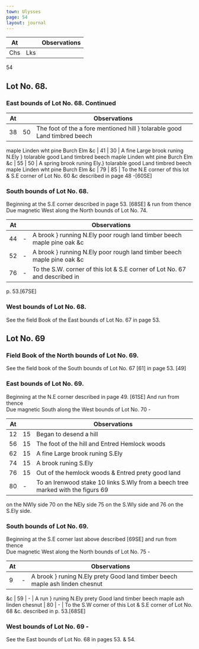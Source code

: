 ```yaml
---
town: Ulysses
page: 54
layout: journal
---
```


| At |    | Observations |
| -- | -- | ------------ |
| Chs | Lks | |

54

## Lot No. 68.

### East bounds of Lot No. 68. Continued

| At |    | Observations |
| -- | -- | ------------ |
| 38 | 50 | The foot of the a fore mentioned hill } tolarable good Land timbred beech
maple Linden wht pine Burch Elm &c
| 41 | 30 | A fine Large brook runing N.Ely } tolarable good Land timbred beech
maple Linden wht pine Burch Elm &c
| 55 | 50 | A spring brook runing Ely.} tolarable good Land timbred beech
maple Linden wht pine Burch Elm &c
| 79 | 85 | To the N.E corner of this lot & S.E corner of Lot No. 60 &c described in
page 48 -[60SE]

### South bounds of Lot No. 68.

Beginning at the S.E corner described in page 53. [68SE] & run from thence \
Due magnetic West along the North bounds of Lot No. 74.

| At |    | Observations |
| -- | -- | ------------ |
| 44 | - | A brook } running N.Ely poor rough land timber beech maple pine oak &c
| 52 | - | A brook } running N.Ely poor rough land timber beech maple pine oak &c
| 76 | - | To the S.W. corner of this lot & S.E corner of Lot No. 67 and described in
p. 53.[67SE]

### West bounds of Lot No. 68.

See the field Book of the East bounds of Lot No. 67 in page 53.

## Lot No. 69

### Field Book of the North bounds of Lot No. 69.

See the field book of the South bounds of Lot No. 67 [61] in page 53. [49]

### East bounds of Lot No. 69.

Beginning at the N.E corner described in page 49. [61SE] And run from thence \
Due magnetic South along the West bounds of Lot No. 70 -

| At |    | Observations |
| -- | -- | ------------ |
| 12 | 15 | Began to desend a hill
| 56 | 15 | The foot of the hill and Entred Hemlock woods
| 62 | 15 | A fine Large brook runing S.Ely
| 74 | 15 | A brook runing S.Ely
| 76 | 15 | Out of the hemlock woods & Entred prety good land
| 80 | - | To an Irenwood stake 10 links S.Wly from a beech tree marked with the figurs 69
on the NWly side 70 on the NEly side 75 on the S.Wly side and 76 on the S.Ely side.

### South bounds of Lot No. 69.

Beginning at the S.E corner last above described [69SE] and run from thence \
Due magnetic West along the North bounds of Lot No. 75 -

| At |    | Observations |
| -- | -- | ------------ |
| 9 | - | A brook } runing N.Ely prety Good land timber beech maple ash linden chesnut
&c
| 59 | - | A run } runing N.Ely prety Good land timber beech maple ash linden chesnut
| 80 | - | To the S.W corner of this Lot & S.E corner of Lot No. 68 &c. described in p.
53.[68SE]

### West bounds of Lot No. 69 -

See the East bounds of Lot No. 68  in pages 53. & 54.